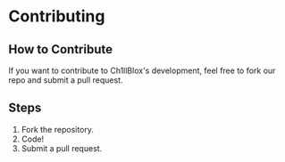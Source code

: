 # Contributing

## How to Contribute

If you want to contribute to Ch1llBlox's development, feel free to fork our repo and submit a pull request.

## Steps

1. Fork the repository.
2. Code!
3. Submit a pull request.